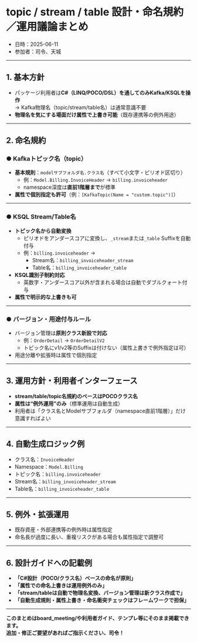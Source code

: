 # topic / stream / table 設計・命名規約／運用議論まとめ
- 日時：2025-06-11
- 参加者：司令、天城

---

## 1. 基本方針

- パッケージ利用者は**C#（LINQ/POCO/DSL）を通してのみKafka/KSQLを操作**  
  → Kafka物理名（topic/stream/table名）は通常意識不要
- **物理名を気にする場面だけ属性で上書き可能**（既存連携等の例外用途）

---

## 2. 命名規約

### ● Kafkaトピック名（topic）

- **基本規則**：`modelサブフォルダ名.クラス名`（すべて小文字・ピリオド区切り）
  - 例：`Model.Billing.InvoiceHeader` → `billing.invoiceheader`
  - namespace深度は**直前1階層まで**が標準
- **属性で個別指定も許可**（例：`[KafkaTopic(Name = "custom.topic")]`）

---

### ● KSQL Stream/Table名

- **トピック名から自動変換**  
  - ピリオドをアンダースコアに変換し、`_stream`または`_table` Suffixを自動付与
  - 例：`billing.invoiceheader` →  
    - Stream名：`billing_invoiceheader_stream`
    - Table名：`billing_invoiceheader_table`
- **KSQL識別子制約対応**  
  - 英数字・アンダースコア以外が含まれる場合は自動でダブルクォート付与
- **属性で明示的な上書きも可**

---

### ● バージョン・用途付与ルール

- バージョン管理は**原則クラス新設で対応**  
  - 例：`OrderDetail` → `OrderDetailV2`
  - トピック名にv1/v2等のSuffixは付けない（属性上書きで例外指定は可）
- 用途分離や拡張時は属性で個別指定

---

## 3. 運用方針・利用者インターフェース

- **stream/table/topic名規約のベースはPOCOクラス名**
- **属性は“例外運用”のみ**（標準運用は自動生成）
- 利用者は「クラス名とModelサブフォルダ（namespace直前1階層）」だけ意識すればよい

---

## 4. 自動生成ロジック例

- クラス名：`InvoiceHeader`
- Namespace：`Model.Billing`
- トピック名：`billing.invoiceheader`
- Stream名：`billing_invoiceheader_stream`
- Table名：`billing_invoiceheader_table`

---

## 5. 例外・拡張運用

- 既存資産・外部連携等の例外時は属性指定
- 命名長が過度に長い、重複リスクがある場合も属性指定で調整可

---

## 6. 設計ガイドへの記載例

- **「C#設計（POCO/クラス名）ベースの命名が原則」**
- **「属性での命名上書きは運用例外のみ」**
- **「stream/tableは自動で物理名変換、バージョン管理は新クラス作成で」**
- **「自動生成規則・属性上書き・命名衝突チェックはフレームワークで担保」**

---

**このまとめはboard_meeting/や利用者ガイド、テンプレ等にそのまま掲載できます。  
追加・修正ご要望があればご指示ください、司令！**
